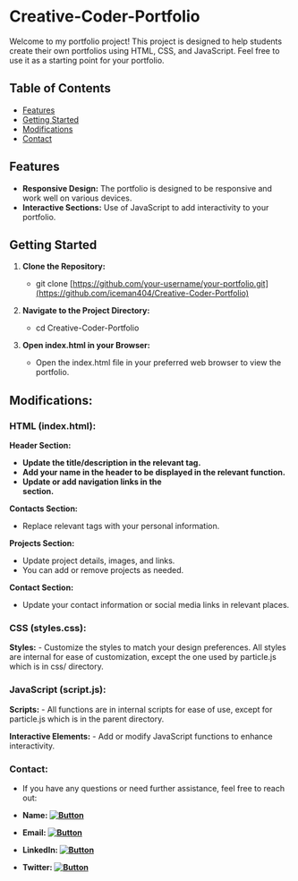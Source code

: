 # Creative-Coder-Portfolio

Welcome to my portfolio project! This project is designed to help students create their own portfolios using HTML, CSS, and JavaScript. Feel free to use it as a starting point for your portfolio.

## Table of Contents
- [Features](#features)
- [Getting Started](#getting-started)
- [Modifications](#modifications)
- [Contact](#contact)

## Features

- **Responsive Design:** The portfolio is designed to be responsive and work well on various devices.
- **Interactive Sections:** Use of JavaScript to add interactivity to your portfolio.

## Getting Started

1. **Clone the Repository:**
   - git clone [https://github.com/your-username/your-portfolio.git](https://github.com/iceman404/Creative-Coder-Portfolio)
   
2. **Navigate to the Project Directory:**
   - cd Creative-Coder-Portfolio
   
3. **Open index.html in your Browser:**
   - Open the index.html file in your preferred web browser to view the portfolio.


## Modifications:

### HTML (index.html):
**Header Section:**
  - **Update the title/description in the relevant tag.**
  - **Add your name in the header to be displayed in the relevant function.**
  - **Update or add navigation links in the <nav> section.**

**Contacts Section:**
  - Replace relevant tags with your personal information.

**Projects Section:**
  - Update project details, images, and links.
  - You can add or remove projects as needed.

**Contact Section:**
  - Update your contact information or social media links in relevant places.

### CSS (styles.css):
  **Styles:**
    - Customize the styles to match your design preferences. All styles are internal for ease of customization, except the one used by particle.js which is in css/ directory.
    
### JavaScript (script.js):
  **Scripts:**
    - All functions are in internal scripts for ease of use, except for particle.js which is in the parent directory.
    
  **Interactive Elements:**
    - Add or modify JavaScript functions to enhance interactivity.

### Contact:
  - If you have any questions or need further assistance, feel free to reach out:

   - **Name: [![Button](https://img.shields.io/badge/John-Subba-008491)](https://github.com/iceman404/iceman404/blob/main/AboutMe.md)**
   - **Email: [![Button](https://img.shields.io/badge/johnsubba404@gmail.com-09C4D0)](https://mail.google.com/mail/?view=cm&to=johnsubba404@gmail.com)**
   - **LinkedIn: [![Button](https://img.shields.io/badge/Linked-In-blue)](https://www.linkedin.com/in/john-subba-ic3man404/)**
   - **Twitter: [![Button](https://img.shields.io/badge/Twitter-blue)](https://twitter.com/ic3man404)**
